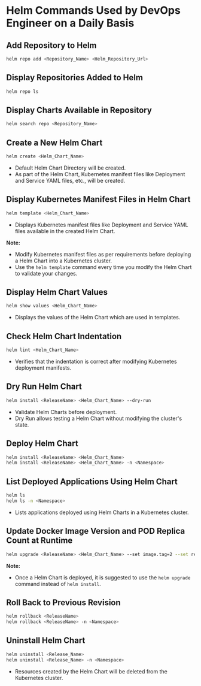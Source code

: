 # Helm Commands Used by DevOps Engineer on a Daily Basis

## Add Repository to Helm
```bash
helm repo add <Repository_Name> <Helm_Repository_Url>
```

## Display Repositories Added to Helm
```bash
helm repo ls
```

## Display Charts Available in Repository
```bash
helm search repo <Repository_Name>
```

## Create a New Helm Chart
```bash
helm create <Helm_Chart_Name>
```
- Default Helm Chart Directory will be created.
- As part of the Helm Chart, Kubernetes manifest files like Deployment and Service YAML files, etc., will be created.

## Display Kubernetes Manifest Files in Helm Chart
```bash
helm template <Helm_Chart_Name>
```
- Displays Kubernetes manifest files like Deployment and Service YAML files available in the created Helm Chart.

**Note:**
- Modify Kubernetes manifest files as per requirements before deploying a Helm Chart into a Kubernetes cluster.
- Use the `helm template` command every time you modify the Helm Chart to validate your changes.

## Display Helm Chart Values
```bash
helm show values <Helm_Chart_Name>
```
- Displays the values of the Helm Chart which are used in templates.

## Check Helm Chart Indentation
```bash
helm lint <Helm_Chart_Name>
```
- Verifies that the indentation is correct after modifying Kubernetes deployment manifests.

## Dry Run Helm Chart
```bash
helm install <ReleaseName> <Helm_Chart_Name> --dry-run
```
- Validate Helm Charts before deployment.
- Dry Run allows testing a Helm Chart without modifying the cluster's state.

## Deploy Helm Chart
```bash
helm install <ReleaseName> <Helm_Chart_Name>
helm install <ReleaseName> <Helm_Chart_Name> -n <Namespace>
```

## List Deployed Applications Using Helm Chart
```bash
helm ls
helm ls -n <Namespace>
```
- Lists applications deployed using Helm Charts in a Kubernetes cluster.

## Update Docker Image Version and POD Replica Count at Runtime
```bash
helm upgrade <ReleaseName> <Helm_Chart_Name> --set image.tag=2 --set replicaCount=2
```
**Note:**
- Once a Helm Chart is deployed, it is suggested to use the `helm upgrade` command instead of `helm install`.

## Roll Back to Previous Revision
```bash
helm rollback <ReleaseName>
helm rollback <ReleaseName> -n <Namespace>
```

## Uninstall Helm Chart
```bash
helm uninstall <Release_Name>
helm uninstall <Release_Name> -n <Namespace>
```
- Resources created by the Helm Chart will be deleted from the Kubernetes cluster.

